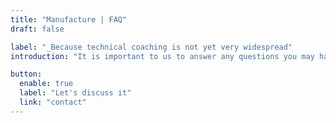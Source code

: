 ```yaml
---
title: "Manufacture | FAQ"
draft: false

label: "_Because technical coaching is not yet very widespread"
introduction: "It is important to us to answer any questions you may have."

button:
  enable: true
  label: "Let's discuss it"
  link: "contact"
---
```



